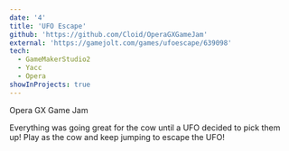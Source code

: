 ```yaml
---
date: '4'
title: 'UFO Escape'
github: 'https://github.com/Cloid/OperaGXGameJam'
external: 'https://gamejolt.com/games/ufoescape/639098'
tech:
  - GameMakerStudio2
  - Yacc
  - Opera
showInProjects: true
---
```


Opera GX Game Jam

Everything was going great for the cow until a UFO decided to pick them up! Play as the cow and keep jumping to escape the UFO!
